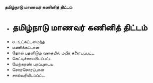 **தமிழ்நாடு மாணவர் கணினித் திட்டம்**
- # தமிழ்நாடு மாணவர் கணினித் திட்டம்
- a. உட்கட்டமைந்த
- மணிக்கட்டான
- தோல் பதனிடும் வகையில் மயிர் களையப்பட்ட
- கெட்டிச்சாயமிடப்பட்ட
- மேற்கரண் பரப்புடைய
- சொரசொரப்பான
- சால்வரியிடப்ப்ட்ட.


